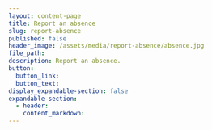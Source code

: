 ```yaml
---
layout: content-page
title: Report an absence
slug: report-absence
published: false
header_image: /assets/media/report-absence/absence.jpg
file_path:
description: Report an absence.
button:
  button_link:
  button_text:
display_expandable-section: false
expandable-section:
  - header:
    content_markdown:
---
```

